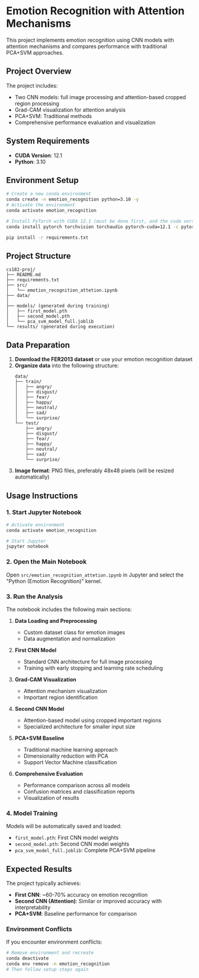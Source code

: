 # Emotion Recognition with Attention Mechanisms

This project implements emotion recognition using CNN models with attention mechanisms and compares performance with traditional PCA+SVM approaches.

## Project Overview

The project includes:
- Two CNN models: full image processing and attention-based cropped region processing
- Grad-CAM visualization for attention analysis
- PCA+SVM: Traditional methods 
- Comprehensive performance evaluation and visualization

## System Requirements

- **CUDA Version**: 12.1
- **Python**: 3.10


## Environment Setup


```bash
# Create a new conda environment
conda create -n emotion_recognition python=3.10 -y
# Activate the environment
conda activate emotion_recognition
```



```bash
# Install PyTorch with CUDA 12.1 (must be done first, and the cuda version on my computer is 12.1, you can modify this according to your device)
conda install pytorch torchvision torchaudio pytorch-cuda=12.1 -c pytorch -c nvidia -y
```


```bash
pip install -r requirements.txt
```


## Project Structure

```
cs182-proj/
├── README.md
├── requirements.txt
├── src/
│   └── emotion_recognition_attetion.ipynb
├── data/
│  
├── models/ (generated during training)
│   ├── first_model.pth
│   ├── second_model.pth
│   └── pca_svm_model_full.joblib
└── results/ (generated during execution)
```

## Data Preparation

1. **Download the FER2013 dataset** or use your emotion recognition dataset
2. **Organize data** into the following structure:
   ```
   data/
   ├── train/
   │   ├── angry/
   │   ├── disgust/
   │   ├── fear/
   │   ├── happy/
   │   ├── neutral/
   │   ├── sad/
   │   └── surprise/
   └── test/
       ├── angry/
       ├── disgust/
       ├── fear/
       ├── happy/
       ├── neutral/
       ├── sad/
       └── surprise/
   ```
3. **Image format**: PNG files, preferably 48x48 pixels (will be resized automatically)

## Usage Instructions

### 1. Start Jupyter Notebook

```bash
# Activate environment
conda activate emotion_recognition

# Start Jupyter
jupyter notebook
```

### 2. Open the Main Notebook

Open `src/emotion_recognition_attetion.ipynb` in Jupyter and select the "Python (Emotion Recognition)" kernel.

### 3. Run the Analysis

The notebook includes the following main sections:

1. **Data Loading and Preprocessing**
   - Custom dataset class for emotion images
   - Data augmentation and normalization

2. **First CNN Model**
   - Standard CNN architecture for full image processing
   - Training with early stopping and learning rate scheduling

3. **Grad-CAM Visualization**
   - Attention mechanism visualization
   - Important region identification

4. **Second CNN Model**
   - Attention-based model using cropped important regions
   - Specialized architecture for smaller input size

5. **PCA+SVM Baseline**
   - Traditional machine learning approach
   - Dimensionality reduction with PCA
   - Support Vector Machine classification

6. **Comprehensive Evaluation**
   - Performance comparison across all models
   - Confusion matrices and classification reports
   - Visualization of results

### 4. Model Training

Models will be automatically saved and loaded:
- `first_model.pth`: First CNN model weights
- `second_model.pth`: Second CNN model weights  
- `pca_svm_model_full.joblib`: Complete PCA+SVM pipeline

## Expected Results

The project typically achieves:
- **First CNN**: ~60-70% accuracy on emotion recognition
- **Second CNN (Attention)**: Similar or improved accuracy with interpretability
- **PCA+SVM**: Baseline performance for comparison






### Environment Conflicts

If you encounter environment conflicts:

```bash
# Remove environment and recreate
conda deactivate
conda env remove -n emotion_recognition
# Then follow setup steps again
```


